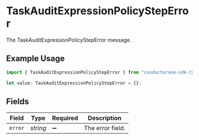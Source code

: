 # TaskAuditExpressionPolicyStepError

The TaskAuditExpressionPolicyStepError message.

## Example Usage

```typescript
import { TaskAuditExpressionPolicyStepError } from "conductorone-sdk-typescript/sdk/models/shared";

let value: TaskAuditExpressionPolicyStepError = {};
```

## Fields

| Field              | Type               | Required           | Description        |
| ------------------ | ------------------ | ------------------ | ------------------ |
| `error`            | *string*           | :heavy_minus_sign: | The error field.   |